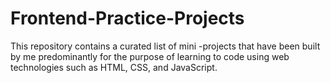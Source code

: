 # Frontend-Practice-Projects
This repository contains a curated list of mini -projects that have been built by me predominantly for the purpose of learning to code using web technologies such as HTML, CSS, and JavaScript.
